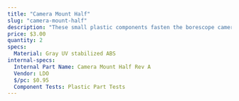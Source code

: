 ```yaml
---
title: "Camera Mount Half"
slug: "camera-mount-half"
description: "These small plastic components fasten the borescope camera to the z-axis extrusion."
price: $3.00
quantity: 2
specs:
  Material: Gray UV stabilized ABS
internal-specs:
  Internal Part Name: Camera Mount Half Rev A
  Vendor: LDO
  $/pc: $0.95
  Component Tests: Plastic Part Tests
---
```


